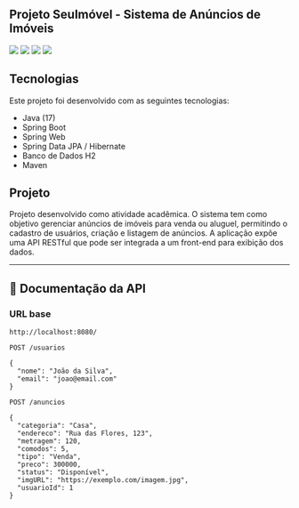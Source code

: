 <h2>
  Projeto SeuImóvel - Sistema de Anúncios de Imóveis
</h2>

<p>
    <img src="https://img.shields.io/github/languages/count/Iagoxyz/SeuImovel"/>
    <img src="https://img.shields.io/github/repo-size/Iagoxyz/SeuImovel"/>
    <img src="https://img.shields.io/github/last-commit/Iagoxyz/SeuImovel"/>
    <img src="https://img.shields.io/github/issues/Iagoxyz/SeuImovel"/>
</p>


## Tecnologias 

Este projeto foi desenvolvido com as seguintes tecnologias:

- Java (17)
- Spring Boot
- Spring Web
- Spring Data JPA / Hibernate
- Banco de Dados H2
- Maven

## Projeto

Projeto desenvolvido como atividade acadêmica. O sistema tem como objetivo gerenciar anúncios de imóveis para venda ou aluguel, permitindo o cadastro de usuários, criação e listagem de anúncios. A aplicação expõe uma API RESTful que pode ser integrada a um front-end para exibição dos dados.

---

## :bookmark_tabs: Documentação da API

### URL base

```http 
http://localhost:8080/

```
``` Criar Usuário
POST /usuarios

{
  "nome": "João da Silva",
  "email": "joao@email.com"
}
```

``` Criar Anuncio:
POST /anuncios

{
  "categoria": "Casa",
  "endereco": "Rua das Flores, 123",
  "metragem": 120,
  "comodos": 5,
  "tipo": "Venda",
  "preco": 300000,
  "status": "Disponível",
  "imgURL": "https://exemplo.com/imagem.jpg",
  "usuarioId": 1
}


